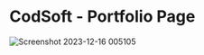 # CodSoft - Portfolio Page

![Screenshot 2023-12-16 005105](https://github.com/saudmomin786/CODSOFT3/assets/153200210/71976b70-7b9d-4707-84cd-8974af5c6650)
